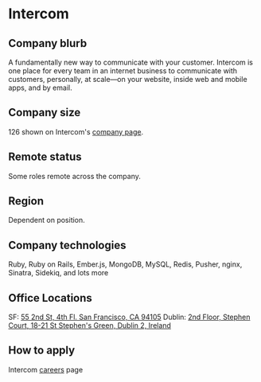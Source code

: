 # Intercom

## Company blurb

A fundamentally new way to communicate with your customer. Intercom is one place for every team in an internet business to communicate with customers, personally, at scale—on your website, inside web and mobile apps, and by email.

## Company size

126 shown on Intercom's [company page](https://www.intercom.io/company).

## Remote status

Some roles remote across the company.

## Region

Dependent on position.

## Company technologies

Ruby, Ruby on Rails, Ember.js, MongoDB, MySQL, Redis, Pusher, nginx, Sinatra, Sidekiq, and lots more

## Office Locations

SF: [55 2nd St, 4th Fl. San Francisco, CA 94105](https://www.google.co.uk/maps/place/Intercom/@37.788802,-122.400318,15z/data=!4m2!3m1!1s0x0:0x305f890d78b83852?hl=en)
Dublin: [2nd Floor, Stephen Court, 18-21 St Stephen's Green, Dublin 2, Ireland](https://www.google.co.uk/maps/place/Intercom/@53.339371,-6.259684,17z/data=!3m1!4b1!4m2!3m1!1s0x48670e9fe8e64383:0x7a290f5513b3aacd?hl=en)

## How to apply

Intercom [careers](https://www.intercom.io/careers) page
